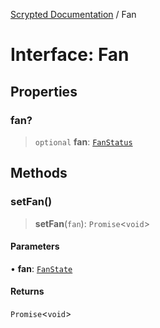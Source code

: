 [Scrypted Documentation](../globals.md) / Fan

# Interface: Fan

## Properties

### fan?

> `optional` **fan**: [`FanStatus`](FanStatus.md)

## Methods

### setFan()

> **setFan**(`fan`): `Promise`\<`void`\>

#### Parameters

• **fan**: [`FanState`](FanState.md)

#### Returns

`Promise`\<`void`\>
